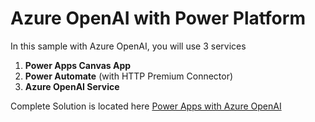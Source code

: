 

# Azure OpenAI with Power Platform

In this sample with Azure OpenAI, you will use 3 services 
1.	**Power Apps Canvas App** 
2.	**Power Automate** (with HTTP Premium Connector)
3.	**Azure OpenAI Service** 

Complete Solution is located here  [Power Apps with Azure OpenAI]()
